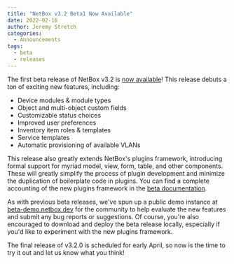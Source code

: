 ```yaml
---
title: "NetBox v3.2 Beta1 Now Available"
date: 2022-02-16
author: Jeremy Stretch
categories:
  - Announcements
tags:
  - beta
  - releases
---
```


The first beta release of NetBox v3.2 is [now available](https://github.com/netbox-community/netbox/releases/tag/v3.2-beta1)! This release debuts a ton of exciting new features, including:

- Device modules & module types
- Object and multi-object custom fields
- Customizable status choices
- Improved user preferences
- Inventory item roles & templates
- Service templates
- Automatic provisioning of available VLANs

This release also greatly extends NetBox's plugins framework, introducing formal support for myriad model, view, form, table, and other components. These will greatly simplify the process of plugin development and minimize the duplication of boilerplate code in plugins. You can find a complete accounting of the new plugins framework in the [beta documentation](https://netbox.readthedocs.io/en/feature/plugins/development/).

As with previous beta releases, we've spun up a public demo instance at [beta-demo.netbox.dev](https://beta-demo.netbox.dev/) for the community to help evaluate the new features and submit any bug reports or suggestions. Of course, you're also encouraged to download and deploy the beta release locally, especially if you'd like to experiment with the new plugins framework.

The final release of v3.2.0 is scheduled for early April, so now is the time to try it out and let us know what you think!

